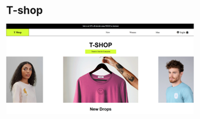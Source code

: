<h1>T-shop</h1>

<a href="https://t-shopp.netlify.app/"> <img src="https://github.com/SwapnilPatil222/SP-T-shop/blob/aa9d9d3783852415588609fe79b95bb0b23b2d97/T-shop.png"></a> 
